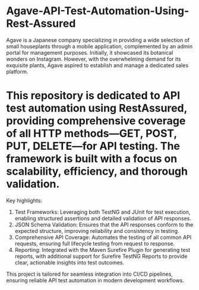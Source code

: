 # Agave-API-Test-Automation-Using-Rest-Assured
 Agave is a Japanese company specializing in providing a wide selection of small houseplants through a mobile application, complemented by an admin portal for management purposes. Initially, it showcased its botanical wonders on Instagram. However, with the overwhelming demand for its exquisite plants, Agave aspired to establish and manage a dedicated sales platform. 

# This repository is dedicated to API test automation using RestAssured, providing comprehensive coverage of all HTTP methods—GET, POST, PUT, DELETE—for API testing. The framework is built with a focus on scalability, efficiency, and thorough validation.

Key highlights:

1) Test Frameworks: Leveraging both TestNG and JUnit for test execution, enabling structured assertions and detailed validation of API responses.
2) JSON Schema Validation: Ensures that the API responses conform to the expected structure, improving reliability and consistency in testing.
3) Comprehensive API Coverage: Automates the testing of all common API requests, ensuring full lifecycle testing from request to response.
4) Reporting: Integrated with the Maven Surefire Plugin for generating test reports, with additional support for Surefire TestNG Reports to provide clear, actionable insights into test outcomes.

This project is tailored for seamless integration into CI/CD pipelines, ensuring reliable API test automation in modern development workflows.
